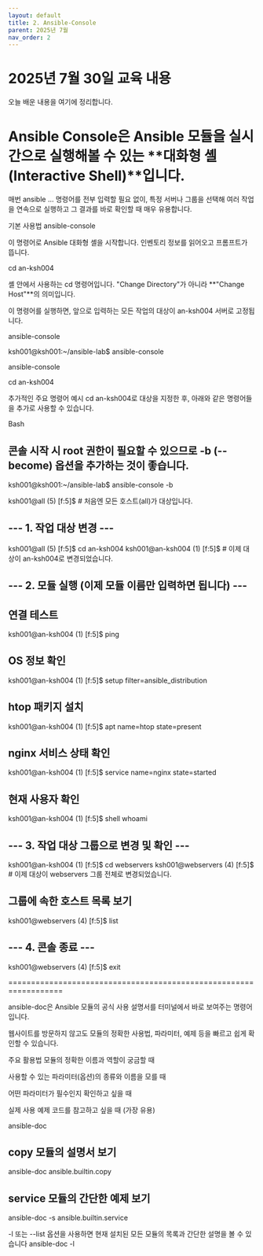 ```yaml
---
layout: default
title: 2. Ansible-Console
parent: 2025년 7월
nav_order: 2
---
```


# 2025년 7월 30일 교육 내용

오늘 배운 내용을 여기에 정리합니다.

# Ansible Console은 Ansible 모듈을 실시간으로 실행해볼 수 있는 **대화형 셸(Interactive Shell)**입니다.

매번 ansible ... 명령어를 전부 입력할 필요 없이, 특정 서버나 그룹을 선택해 여러 작업을 연속으로 실행하고 그 결과를 바로 확인할 때 매우 유용합니다.

기본 사용법
ansible-console

이 명령어로 Ansible 대화형 셸을 시작합니다. 인벤토리 정보를 읽어오고 프롬프트가 뜹니다.

cd an-ksh004

셸 안에서 사용하는 cd 명령어입니다. "Change Directory"가 아니라 **"Change Host"**의 의미입니다.

이 명령어를 실행하면, 앞으로 입력하는 모든 작업의 대상이 an-ksh004 서버로 고정됩니다.


ansible-console

ksh001@ksh001:~/ansible-lab$ ansible-console

ansible-console

cd an-ksh004


추가적인 주요 명령어 예시
cd an-ksh004로 대상을 지정한 후, 아래와 같은 명령어들을 추가로 사용할 수 있습니다.

Bash

## 콘솔 시작 시 root 권한이 필요할 수 있으므로 -b (--become) 옵션을 추가하는 것이 좋습니다.
ksh001@ksh001:~/ansible-lab$ ansible-console -b

ksh001@all (5) [f:5]$ # 처음엔 모든 호스트(all)가 대상입니다.

## --- 1. 작업 대상 변경 ---
ksh001@all (5) [f:5]$ cd an-ksh004
ksh001@an-ksh004 (1) [f:5]$ # 이제 대상이 an-ksh004로 변경되었습니다.

## --- 2. 모듈 실행 (이제 모듈 이름만 입력하면 됩니다) ---
## 연결 테스트
ksh001@an-ksh004 (1) [f:5]$ ping

## OS 정보 확인
ksh001@an-ksh004 (1) [f:5]$ setup filter=ansible_distribution

## htop 패키지 설치
ksh001@an-ksh004 (1) [f:5]$ apt name=htop state=present

## nginx 서비스 상태 확인
ksh001@an-ksh004 (1) [f:5]$ service name=nginx state=started

## 현재 사용자 확인
ksh001@an-ksh004 (1) [f:5]$ shell whoami

## --- 3. 작업 대상 그룹으로 변경 및 확인 ---
ksh001@an-ksh004 (1) [f:5]$ cd webservers
ksh001@webservers (4) [f:5]$ # 이제 대상이 webservers 그룹 전체로 변경되었습니다.

## 그룹에 속한 호스트 목록 보기
ksh001@webservers (4) [f:5]$ list

## --- 4. 콘솔 종료 ---
ksh001@webservers (4) [f:5]$ exit

==================================================================

ansible-doc은 Ansible 모듈의 공식 사용 설명서를 터미널에서 바로 보여주는 명령어입니다.

웹사이트를 방문하지 않고도 모듈의 정확한 사용법, 파라미터, 예제 등을 빠르고 쉽게 확인할 수 있습니다.

주요 활용법
모듈의 정확한 이름과 역할이 궁금할 때

사용할 수 있는 파라미터(옵션)의 종류와 이름을 모를 때

어떤 파라미터가 필수인지 확인하고 싶을 때

실제 사용 예제 코드를 참고하고 싶을 때 (가장 유용)


ansible-doc

## copy 모듈의 설명서 보기
ansible-doc ansible.builtin.copy

## service 모듈의 간단한 예제 보기
ansible-doc -s ansible.builtin.service

-l 또는 --list 옵션을 사용하면 현재 설치된 모든 모듈의 목록과 간단한 설명을 볼 수 있습니다
ansible-doc -l